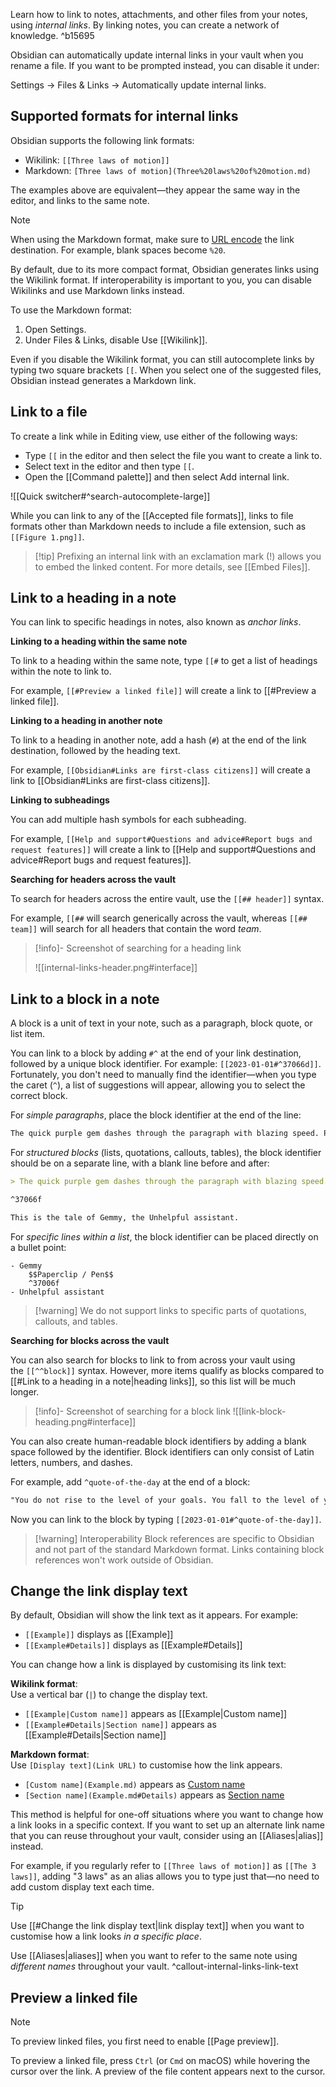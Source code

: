 
Learn how to link to notes, attachments, and other files from your notes, using _internal links_. By linking notes, you can create a network of knowledge. ^b15695

Obsidian can automatically update internal links in your vault when you rename a file. If you want to be prompted instead, you can disable it under: 

Settings → Files & Links → Automatically update internal links.

## Supported formats for internal links

Obsidian supports the following link formats:

- Wikilink: `[[Three laws of motion]]`
- Markdown: `[Three laws of motion](Three%20laws%20of%20motion.md)`

The examples above are equivalent—they appear the same way in the editor, and links to the same note.

> [!note]
> When using the Markdown format, make sure to [URL encode](https://en.wikipedia.org/wiki/Percent-encoding) the link destination. For example, blank spaces become `%20`.

By default, due to its more compact format, Obsidian generates links using the Wikilink format. If interoperability is important to you, you can disable Wikilinks and use Markdown links instead.

To use the Markdown format:

1. Open Settings.
2. Under Files & Links, disable Use \[\[Wikilink\]\].

Even if you disable the Wikilink format, you can still autocomplete links by typing two square brackets `[[`. When you select one of the suggested files, Obsidian instead generates a Markdown link.

## Link to a file

To create a link while in Editing view, use either of the following ways:

- Type `[[` in the editor and then select the file you want to create a link to.
- Select text in the editor and then type `[[`.
- Open the [[Command palette]] and then select Add internal link.

![[Quick switcher#^search-autocomplete-large]]

While you can link to any of the [[Accepted file formats]], links to file formats other than Markdown needs to include a file extension, such as `[[Figure 1.png]]`.

> [!tip] Prefixing an internal link with an exclamation mark (!) allows you to embed the linked content. For more details, see [[Embed Files]].

## Link to a heading in a note

You can link to specific headings in notes, also known as _anchor links_.

**Linking to a heading within the same note**

To link to a heading within the same note, type `[[#` to get a list of headings within the note to link to.

For example, `[[#Preview a linked file]]` will create a link to [[#Preview a linked file]].

**Linking to a heading in another note**

To link to a heading in another note, add a hash (`#`) at the end of the link destination, followed by the heading text.

For example, `[[Obsidian#Links are first-class citizens]]` will create a link to [[Obsidian#Links are first-class citizens]].

**Linking to subheadings**

You can add multiple hash symbols for each subheading.

For example, `[[Help and support#Questions and advice#Report bugs and request features]]` will create a link to [[Help and support#Questions and advice#Report bugs and request features]].

**Searching for headers across the vault**

To search for headers across the entire vault, use the `[[## header]]` syntax.

For example, `[[##` will search generically across the vault, whereas `[[## team]]` will search for all headers that contain the word _team_.

> [!info]- Screenshot of searching for a heading link
>
> ![[internal-links-header.png#interface]]

## Link to a block in a note

A block is a unit of text in your note, such as a paragraph, block quote, or list item.

You can link to a block by adding `#^` at the end of your link destination, followed by a unique block identifier. For example: `[[2023-01-01#^37066d]]`. Fortunately, you don't need to manually find the identifier—when you type the caret (`^`), a list of suggestions will appear, allowing you to select the correct block.

For *simple paragraphs*, place the block identifier at the end of the line:

```md
The quick purple gem dashes through the paragraph with blazing speed. Pen in hand and a paperclip in the other, Gemmy works toward her goal of making the world of note-taking a happier place. ^37066d
```

For *structured blocks* (lists, quotations, callouts, tables), the block identifier should be on a separate line, with a blank line before and after:

```md
> The quick purple gem dashes through the paragraph with blazing speed. Pen in hand and a paperclip in the other, Gemmy works toward her goal of making the world of note-taking a happier place.

^37066f

This is the tale of Gemmy, the Unhelpful assistant.  
```

For *specific lines within a list*, the block identifier can be placed directly on a bullet point:

```mathjax
- Gemmy
    $$Paperclip / Pen$$ 
    ^37006f
- Unhelpful assistant
```

> [!warning] We do not support links to specific parts of quotations, callouts, and tables.

**Searching for blocks across the vault**

You can also search for blocks to link to from across your vault using the `[[^^block]]` syntax. However, more items qualify as blocks compared to [[#Link to a heading in a note|heading links]], so this list will be much longer.

> [!info]- Screenshot of searching for a block link 
> ![[link-block-heading.png#interface]]

You can also create human-readable block identifiers by adding a blank space followed by the identifier. Block identifiers can only consist of Latin letters, numbers, and dashes.

For example, add `^quote-of-the-day` at the end of a block:

```md
"You do not rise to the level of your goals. You fall to the level of your systems." by James Clear ^quote-of-the-day
```

Now you can link to the block by typing `[[2023-01-01#^quote-of-the-day]]`.

> [!warning] Interoperability
> Block references are specific to Obsidian and not part of the standard Markdown format. Links containing block references won't work outside of Obsidian.

## Change the link display text

By default, Obsidian will show the link text as it appears. For example:  
- `[[Example]]` displays as [[Example]]  
- `[[Example#Details]]` displays as [[Example#Details]]

You can change how a link is displayed by customising its link text:

**Wikilink format**:  
Use a vertical bar (`|`) to change the display text.

- `[[Example|Custom name]]` appears as [[Example|Custom name]]  
- `[[Example#Details|Section name]]` appears as [[Example#Details|Section name]]

**Markdown format**:  
Use `[Display text](Link URL)` to customise how the link appears.

- `[Custom name](Example.md)` appears as [Custom name](Example.md)  
- `[Section name](Example.md#Details)` appears as [Section name](Example.md#Details)

This method is helpful for one-off situations where you want to change how a link looks in a specific context. If you want to set up an alternate link name that you can reuse throughout your vault, consider using an [[Aliases|alias]] instead. 

For example, if you regularly refer to `[[Three laws of motion]]` as `[[The 3 laws]]`, adding "3 laws" as an alias allows you to type just that—no need to add custom display text each time.

> [!tip]
> Use [[#Change the link display text|link display text]] when you want to customise how a link looks *in a specific place*.  
> 
> Use [[Aliases|aliases]] when you want to refer to the same note using *different names* throughout your vault.
^callout-internal-links-link-text

## Preview a linked file

> [!note]
> To preview linked files, you first need to enable [[Page preview]].

To preview a linked file, press `Ctrl` (or `Cmd` on macOS) while hovering the cursor over the link. A preview of the file content appears next to the cursor.
